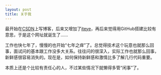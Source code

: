 ```yaml
---
layout: post
title: 关于我
---
```


最开始在[CSDN](http://blog.csdn.net/oxcow)上写博客，后来又增加了[iteye](http://leeyee.iteye.com/)，再后来觉得用GitHub搭建比较有意思，于是这个网址就诞生了……

工作也快七年了，慢慢的也开始“七年之痒”了。总觉得技术这个玩意也就那么回事，面试问的基本跟工作没多大关系。往往问的很深入，实际工作也就那么回事，新鲜感很容易消失的。现在是，如何保持新鲜感和激情比多了解几行代码重要。

本质上还是个比较有责任心的人，不过某些情况下就懒得多管“闲事”了。